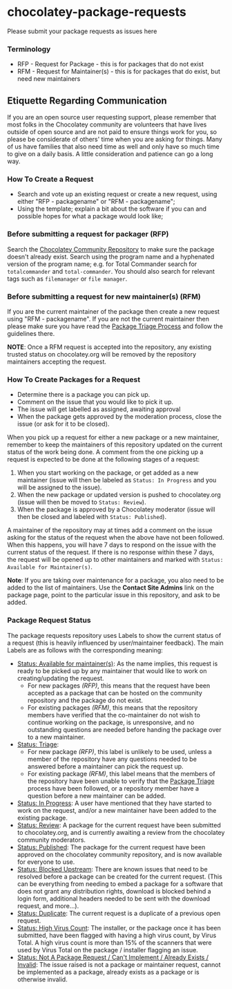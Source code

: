 # chocolatey-package-requests

Please submit your package requests as issues here

### Terminology

* RFP - Request for Package - this is for packages that do not exist
* RFM - Request for Maintainer(s) - this is for packages that do exist, but need new maintainers

## Etiquette Regarding Communication

If you are an open source user requesting support, please remember that most folks in the Chocolatey community are volunteers that have lives outside of open source and are not paid to ensure things work for you, so please be considerate of others' time when you are asking for things. Many of us have families that also need time as well and only have so much time to give on a daily basis. A little consideration and patience can go a long way.

### How To Create a Request

* Search and vote up an existing request or create a new request, using either "RFP - packagename" or "RFM - packagename";
* Using the template; explain a bit about the software if you can and possible hopes for what a package would look like;

### Before submitting a request for packager (RFP)

Search the [Chocolatey Community Repository](https://chocolatey.org/packages) to make sure the package doesn't already exist. Search using the program name and a hyphenated version of the program name; e.g. for Total Commander search for `totalcommander` and `total-commander`. You should also search for relevant tags such as `filemanager` or `file manager`.

### Before submitting a request for new maintainer(s) (RFM)

If you are the current maintainer of the package then create a new request using "RFM - packagename". If you are not the current maintainer then please make sure you have read the [Package Triage Process](https://chocolatey.org/docs/package-triage-process#package-is-outdated) and follow the guidelines there.

**NOTE**: Once a RFM request is accepted into the repository, any existing trusted status on chocolatey.org will be removed by the repository maintainers accepting the request.

### How To Create Packages for a Request

* Determine there is a package you can pick up.
* Comment on the issue that you would like to pick it up.
* The issue will get labelled as assigned, awaiting approval
* When the package gets approved by the moderation process, close the issue (or ask for it to be closed).

When you pick up a request for either a new package or a new maintainer, remember to keep the maintainers of this repository updated on the current status of the work being done.
A comment from the one picking up a request is expected to be done at the following stages of a request:

1. When you start working on the package, or get added as a new maintainer (issue will then be labeled as `Status: In Progress` and you will be assigned to the issue).
2. When the new package or updated version is pushed to chocolatey.org (issue will then be moved to `Status: Review`).
3. When the package is approved by a Chocolatey moderator (issue will then be closed and labeled with `Status: Published`).

A maintainer of the repository may at times add a comment on the issue asking for the status of the request when the above have not been followed.
When this happens, you will have 7 days to respond on the issue with the current status of the request.
If there is no response within these 7 days, the request will be opened up to other maintainers and marked with `Status: Available for Maintainer(s)`.

**Note**: If you are taking over maintenance for a package, you also need to be added to the list of maintainers. Use the **Contact Site Admins** link on the package page, point to the particular issue in this repository, and ask to be added.

### Package Request Status

The package requests repository uses Labels to show the current status of a request (this is heavily influenced by user/maintainer feedback).
The main Labels are as follows with the corresponding meaning:

* [Status: Available for maintainer(s)](https://github.com/chocolatey/chocolatey-package-requests/labels/Status%3A%20Available%20For%20Maintainer%28s%29): As the name implies, this request is ready to be picked up by any maintainer that would like to work on creating/updating the request.
  * For new packages *(RFP)*, this means that the request have been accepted as a package that can be hosted on the community repository and the package do not exist.
  * For existing packages *(RFM)*, this means that the repository members have verified that the co-maintainer do not wish to continue working on the package, is unresponsive, and no outstanding questions are needed before handing the package over to a new maintainer.
* [Status: Triage](https://github.com/chocolatey/chocolatey-package-requests/labels/Status%3A%20Triage):
  * For new package *(RFP)*, this label is unlikely to be used, unless a member of the repository have any questions needed to be answered before a maintainer can pick the request up.
  * For existing package *(RFM)*, this label means that the members of the repository have been unable to verify that the [Package Triage](https://chocolatey.org/docs/package-triage-process#the-triage-process) process have been followed, or a repository member have a question before a new maintainer can be added.
* [Status: In Progress](https://github.com/chocolatey/chocolatey-package-requests/labels/Status%3A%20In%20Progress): A user have mentioned that they have started to work on the request, and/or a new maintainer have been added to the existing package.
* [Status: Review](https://github.com/chocolatey/chocolatey-package-requests/labels/Status%3A%20Review): A package for the current request have been submitted to chocolatey.org, and is currently awaiting a review from the chocolatey community moderators.
* [Status: Published](https://github.com/chocolatey/chocolatey-package-requests/labels/Status%3A%20Published): The package for the current request have been approved on the chocolatey community repository, and is now available for everyone to use.
* [Status: Blocked Upstream](https://github.com/chocolatey/chocolatey-package-requests/labels/Blocked%20Upstream): There are known issues that need to be resolved before a package can be created for the current request. (This can be everything from needing to embed a package for a software that does not grant any distribution rights, download is blocked behind a login form, additional headers needed to be sent with the download request, and more...).
* [Status: Duplicate](https://github.com/chocolatey/chocolatey-package-requests/labels/Duplicate): The current request is a duplicate of a previous open request.
* [Status: High Virus Count](https://github.com/chocolatey/chocolatey-package-requests/labels/High%20Virus%20Count): The installer, or the package once it has been submitted, have been flagged with having a high virus count, by Virus Total. A high virus count is more than 15% of the scanners that were used by Virus Total on the package / installer flagging an issue.
* [Status: Not A Package Request / Can't Implement / Already Exists / Invalid](https://github.com/chocolatey/chocolatey-package-requests/labels/Not%20A%20Package%20Request%20%2F%20Can%27t%20Implement%20%2F%20Invalid): The issue raised is not a package or maintainer request, cannot be implemented as a package, already exists as a package or is otherwise invalid.
